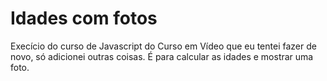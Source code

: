 # Idades com fotos
 Execício do curso de Javascript do Curso em Vídeo que eu tentei fazer de novo, só adicionei outras coisas. É para calcular as idades e mostrar uma foto.
